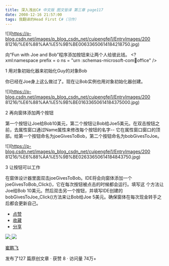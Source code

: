 ```yaml
---
title: 深入浅出C# 中文版 图文皆译 第三章 page117
date: 2008-12-16 21:57:00
tags: 我翻译的Head First C#（习作）
---
```

![](https://p-blog.csdn.net/images/p_blog_csdn_net/cuipengfei1/EntryImages/200
81216/%E6%88%AA%E5%9B%BE00633650614184218750.jpg)

向“Fun with Joe and Bob”程序添加按钮来让两个人给彼此钱。  <?xml:namespace prefix = o ns = "urn
:schemas-microsoft-com:office:office" />

1  用对象初始化器来初始化Guy的对象Bob

你已经在Joe身上这么做过了。现在让Bob实例也用对象初始化器创建。

![](https://p-blog.csdn.net/images/p_blog_csdn_net/cuipengfei1/EntryImages/200
81216/%E6%88%AA%E5%9B%BE01633650614184375000.jpg)

2  再向窗体添加两个按钮

第一个按钮让Joe给Bob10美元，第二个按钮让Bob给Joe5美元。在双击按钮之前，去属性窗口通过Name属性来修改每个按钮的名字--
它在属性窗口窗口的顶部。给第一个按钮命名为joeGivesToBob，第二个按钮命名为bobGivesToJoe。

![](https://p-blog.csdn.net/images/p_blog_csdn_net/cuipengfei1/EntryImages/200
81216/%E6%88%AA%E5%9B%BE02633650614184843750.jpg)

3  让按钮可以工作

在窗体设计器里面双击joeGivesToBob。IDE将会向窗体添加一个joeGivesToBob_Click()，它在每次按钮被点击的时候都会运行。填写这
个方法让Joe给Bob 10美元。然后双击另一个按钮，并填写IDE创建的bobGivesToJoe_Click()方法来让Bob给Joe
5美元。确保窗体在每次现金转手之后都会更新自己。

  * [ 点赞  ](javascript:;)
  * [ 收藏  ](javascript:;)
  * [ 分享 ](javascript:;)

[ ![](https://profile.csdnimg.cn/5/2/5/3_cuipengfei1)
![](https://g.csdnimg.cn/static/user-reg-year/1x/11.png)
](https://blog.csdn.net/cuipengfei1)

[ 崔鹏飞 ](https://blog.csdn.net/cuipengfei1)

发布了127 篇原创文章  ·  获赞 8  ·  访问量 74万+

